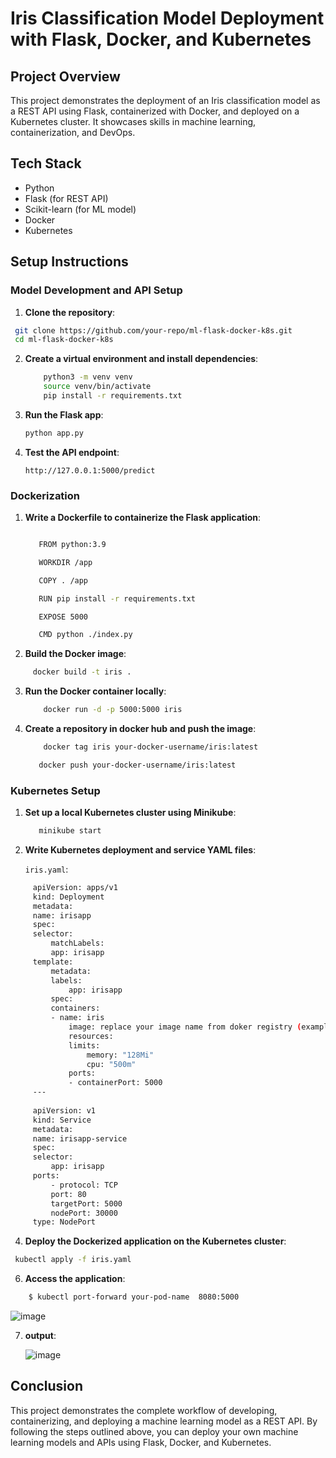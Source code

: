 Iris Classification Model Deployment with Flask, Docker, and Kubernetes
=======================================================================

Project Overview
----------------

This project demonstrates the deployment of an Iris classification model as a REST API using Flask, containerized with Docker, and deployed on a Kubernetes cluster. It showcases skills in machine learning, containerization, and DevOps.

Tech Stack
----------

-   Python
-   Flask (for REST API)
-   Scikit-learn (for ML model)
-   Docker
-   Kubernetes

Setup Instructions
------------------

### Model Development and API Setup

1.  **Clone the repository**:

   ```sh
    git clone https://github.com/your-repo/ml-flask-docker-k8s.git
    cd ml-flask-docker-k8s
   ```

2.  **Create a virtual environment and install dependencies**:

     ```sh
         python3 -m venv venv
         source venv/bin/activate
         pip install -r requirements.txt
    ```

3.  **Run the Flask app**:

    ```sh
    python app.py
    ```

5.  **Test the API endpoint**:
    ```
    http://127.0.0.1:5000/predict
    ```

### Dockerization

1.  **Write a Dockerfile to containerize the Flask application**:

     ```sh

        FROM python:3.9
    
        WORKDIR /app 
    
        COPY . /app
    
        RUN pip install -r requirements.txt
    
        EXPOSE 5000
    
        CMD python ./index.py
    ```
2.  **Build the Docker image**:

   ```sh
        docker build -t iris .
   ```
3.  **Run the Docker container locally**:

    ```sh
        docker run -d -p 5000:5000 iris
    ```
4. **Create a repository in docker hub and push the image**:
   ```sh
       docker tag iris your-docker-username/iris:latest
   ```
   ```sh
      docker push your-docker-username/iris:latest
   ```
### Kubernetes Setup

1.  **Set up a local Kubernetes cluster using Minikube**:

     ```sh
        minikube start
     ```

3.  **Write Kubernetes deployment and service YAML files**:

    `iris.yaml`:

    
   ```sh
        apiVersion: apps/v1
        kind: Deployment
        metadata:
        name: irisapp
        spec:
        selector:
            matchLabels:
            app: irisapp
        template:
            metadata:
            labels:
                app: irisapp
            spec:
            containers:
            - name: iris
                image: replace your image name from doker registry (example :->harshdupare/irisclass:v1.0)
                resources:
                limits:
                    memory: "128Mi"
                    cpu: "500m"
                ports:
                - containerPort: 5000
        ---
    
        apiVersion: v1
        kind: Service
        metadata:
        name: irisapp-service
        spec:
        selector:
            app: irisapp
        ports:
            - protocol: TCP
            port: 80
            targetPort: 5000
            nodePort: 30000
        type: NodePort
   ```

4.  **Deploy the Dockerized application on the Kubernetes cluster**:

   ```sh
    kubectl apply -f iris.yaml
   ```

6.  **Access the application**:
   ```sh
       $ kubectl port-forward your-pod-name  8080:5000
   ```
   ![image](https://github.com/Harshdupare/Iris-classification-model-deployment/assets/114917629/934a5a61-9907-4b5e-9bbd-e731c3d29ee6)


7. **output**:

   ![image](https://github.com/Harshdupare/Iris-classification-model-deployment/assets/114917629/6b2afdc7-d59f-4636-8737-2fef865417ad)

   
Conclusion
----------

This project demonstrates the complete workflow of developing, containerizing, and deploying a machine learning model as a REST API. By following the steps outlined above, you can deploy your own machine learning models and APIs using Flask, Docker, and Kubernetes.
